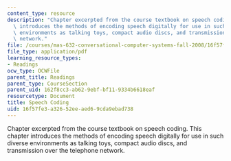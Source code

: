 ```yaml
---
content_type: resource
description: "Chapter excerpted from the course textbook on speech coding. This chapter\
  \ introduces the methods of encoding speech digitally for use in such \r\ndiverse\
  \ environments as talking toys, compact audio discs, and transmission over the telephone\
  \ network."
file: /courses/mas-632-conversational-computer-systems-fall-2008/16f57fe3a32652eeaed69cda9ebad738_shmandt_txt_ch3.pdf
file_type: application/pdf
learning_resource_types:
- Readings
ocw_type: OCWFile
parent_title: Readings
parent_type: CourseSection
parent_uid: 162f8cc3-ab62-9ebf-bf11-9334b6618eaf
resourcetype: Document
title: Speech Coding
uid: 16f57fe3-a326-52ee-aed6-9cda9ebad738
---
```

Chapter excerpted from the course textbook on speech coding. This chapter introduces the methods of encoding speech digitally for use in such 
diverse environments as talking toys, compact audio discs, and transmission over the telephone network.

